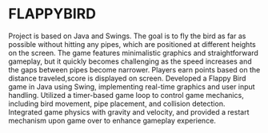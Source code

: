 # FLAPPYBIRD
Project is based on Java and Swings. The goal is to fly the bird as far as possible without hitting any pipes, which are positioned at different heights on the screen. The game features minimalistic graphics and straightforward gameplay, but it quickly becomes challenging as the speed increases and the gaps between pipes become narrower. Players earn points based on the distance traveled,score is displayed on screen.
Developed a Flappy Bird game in Java using Swing, implementing real-time graphics and user input handling.
Utilized a timer-based game loop to control game mechanics, including bird movement, pipe placement, and collision detection.
Integrated game physics with gravity and velocity, and provided a restart mechanism upon game over to enhance gameplay experience.
